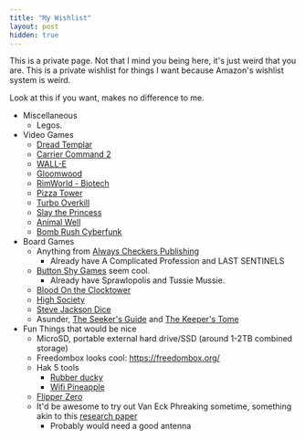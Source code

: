 ```yaml
---
title: "My Wishlist"
layout: post
hidden: true
---
```

This is a private page. Not that I mind you being here, it's just weird that you are. This is a private wishlist for things I want because Amazon's wishlist system is weird.

Look at this if you want, makes no difference to me.

- Miscellaneous
	- Legos.
- Video Games
	- [Dread Templar](https://www.gog.com/en/game/dread_templar/)
	- [Carrier Command 2](https://store.steampowered.com/app/1489630/)
	- [WALL-E](https://store.steampowered.com/app/331750/)
	- [Gloomwood](https://store.steampowered.com/app/1150760/)
	- [RimWorld - Biotech](https://store.steampowered.com/app/1826140/)
	- [Pizza Tower](https://store.steampowered.com/app/2231450/)
	- [Turbo Overkill](https://www.gog.com/en/game/turbo_overkill)
	- [Slay the Princess](https://www.gog.com/en/game/slay_the_princess)
	- [Animal Well](https://store.steampowered.com/app/813230/)
	- [Bomb Rush Cyberfunk](https://www.gog.com/en/game/bomb_rush_cyberfunk)
- Board Games
	- Anything from [Always Checkers Publishing](https://alwayscheckers.com/)
		- Already have A Complicated Profession and LAST SENTINELS
	- [Button Shy Games](https://buttonshygames.com/) seem cool.
		- Already have Sprawlopolis and Tussie Mussie.
	- [Blood On the Clocktower](https://bloodontheclocktower.com/products/blood-on-the-clocktower-the-game)
	- [High Society](https://ospreypublishing.com/us/high-society-9781472827777/)
	- [Steve Jackson Dice](http://www.sjgames.com/dice/)
	- Asunder, [The Seeker's Guide](https://giftedrebels.com/products/the-seekers-guide-hardcover?variant=41151010734246) and [The Keeper's Tome](https://giftedrebels.com/products/the-keepers-tome-hardcover)
- Fun Things that would be nice
	- MicroSD, portable external hard drive/SSD (around 1-2TB combined storage)
	- Freedombox looks cool: https://freedombox.org/
	- Hak 5 tools
		- [Rubber ducky](https://hak5.org/products/usb-rubber-ducky)
		- [Wifi Pineapple](https://hak5.org/products/wifi-pineapple)
	- [Flipper Zero](https://shop.flipperzero.one/)
	- It'd be awesome to try out Van Eck Phreaking sometime, something akin to this [research paper](https://www.usenix.org/legacy/events/sec09/tech/full_papers/vuagnoux.pdf)
		- Probably would need a good antenna
